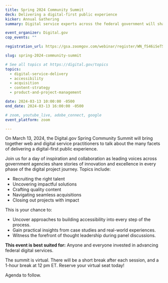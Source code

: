 ```yaml
---
title: Spring 2024 Community Summit
deck: Delivering a digital-first public experience
kicker: Annual Gathering
summary: Digital service experts across the federal government will share case studies and best practices on delivering a digital-first public experience.

event_organizer: Digital.gov
cop_events: ""

registration_url: https://gsa.zoomgov.com/webinar/register/WN_fS46iSeTSG6ww_VNpzUPeQ

slug: spring-2024-community-summit

# See all topics at https://digital.gov/topics
topics:
  - digital-service-delivery
  - accessibility
  - acquisition
  - content-strategy
  - product-and-project-management

date: 2024-03-13 10:00:00 -0500
end_date: 2024-03-13 16:00:00 -0500

# zoom, youtube_live, adobe_connect, google
event_platform: zoom

---
```


On March 13, 2024, the Digital.gov Spring Community Summit will bring together web and digital service practitioners to talk about the many facets of delivering a digital-first public experience. 

Join us for a day of inspiration and collaboration as leading voices across government agencies share stories of innovation and excellence in every phase of the digital project journey. Topics include:

* Recruiting the right talent
* Uncovering impactful solutions
* Crafting quality content
* Navigating seamless acquisitions
* Closing out projects with impact

This is your chance to:

* Uncover approaches to building accessibility into every step of the process.
* Gain practical insights from case studies and real-world experiences.
* Witness the forefront of thought leadership during panel discussions.

**This event is best suited for:** Anyone and everyone invested in advancing federal digital services.

The summit is virtual. There will be a short break after each session, and a 1-hour break at 12 pm ET. Reserve your virtual seat today!

Agenda to follow.

